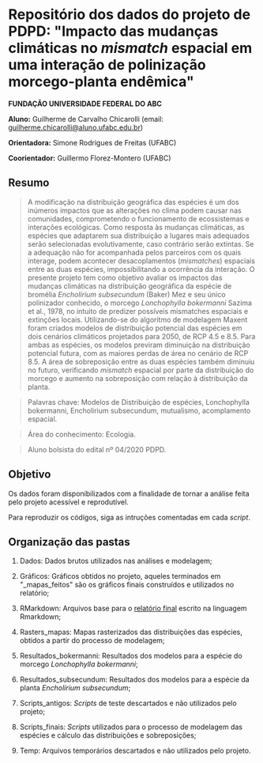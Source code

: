 # Repositório dos dados do projeto de PDPD: "Impacto das mudanças climáticas no *mismatch* espacial em uma interação de polinização morcego-planta endêmica"

**FUNDAÇÃO UNIVERSIDADE FEDERAL DO ABC**

**Aluno:** Guilherme de Carvalho Chicarolli (email: [guilherme.chicarolli\@aluno.ufabc.edu.br](mailto:guilherme.chicarolli@aluno.ufabc.edu.br))

**Orientadora:** Simone Rodrigues de Freitas (UFABC)

**Coorientador:** Guillermo Florez-Montero (UFABC)

## Resumo
> A modificação na distribuição geográfica das espécies é um dos inúmeros impactos que as alterações no clima podem causar nas comunidades, comprometendo o funcionamento de ecossistemas e interações ecológicas. Como resposta às mudanças climáticas, as espécies que adaptarem sua distribuição a lugares mais adequados serão selecionadas evolutivamente, caso contrário serão extintas. Se a adequação não for acompanhada pelos parceiros com os quais interage, podem acontecer desacoplamentos (*mismatches*) espaciais entre as duas espécies, impossibilitando a ocorrência da interação. O presente projeto tem como objetivo avaliar os impactos das mudanças climáticas na distribuição geográfica da espécie de bromélia *Encholirium subsecundum* (Baker) Mez e seu único polinizador conhecido, o morcego *Lonchophylla bokermanni* Sazima et al., 1978, no intuito de predizer possíveis mismatches espaciais e extinções locais. Utilizando-se do algoritmo de modelagem Maxent foram criados modelos de distribuição potencial das espécies em dois cenários climáticos projetados para 2050, de RCP 4.5 e 8.5. Para ambas as espécies, os modelos previram diminuição na distribuição potencial futura, com as maiores perdas de área no cenário de RCP 8.5. A área de sobreposição entre as duas espécies também diminuiu no futuro, verificando *mismatch* espacial por parte da distribuição do morcego e aumento na sobreposição com relação à distribuição da planta. 

> Palavras chave: Modelos de Distribuição de espécies, Lonchophylla bokermanni, Encholirium subsecundum, mutualismo, acomplamento espacial.

> Área do conhecimento: Ecologia.

> Aluno bolsista do edital nº 04/2020 PDPD.

## Objetivo 

Os dados foram disponibilizados com a finalidade de tornar a análise feita pelo projeto acessível e reprodutível.

Para reproduzir os códigos, siga as intruções comentadas em cada *script*.

## Organização das pastas 

1. Dados: Dados brutos utilizados nas análises e modelagem;

2. Gráficos: Gráficos obtidos no projeto, aqueles terminados em "_mapas\_feitos" são os gráficos finais construídos e utilizados no relatório;

3. RMarkdown: Arquivos base para o [relatório final](https://github.com/guilhermechicarolli/PDPD/blob/main/RMarkdown/Relatorio_pdpd.pdf) escrito na linguagem Rmarkdown;

4. Rasters_mapas: Mapas rasterizados das distribuições das espécies, obtidos a partir do processo de modelagem;

5. Resultados_bokermanni: Resultados dos modelos para a espécie do morcego *Lonchophylla bokermanni*;

6. Resultados_subsecundum: Resultados dos modelos para a espécie da planta *Encholirium subsecundum*;

7. Scripts_antigos: *Scripts* de teste descartados e não utilizados pelo projeto;

8. Scripts_finais: *Scripts* utilizados para o processo de modelagem das espécies e cálculo das distribuições e sobreposições;

9. Temp: Arquivos temporários descartados e não utilizados pelo projeto.
